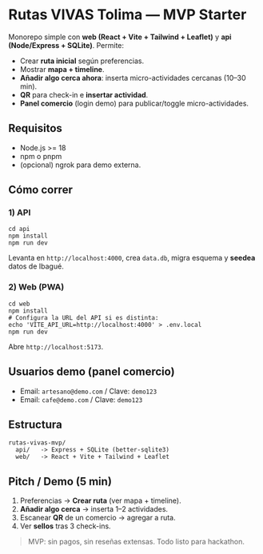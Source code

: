 # Rutas VIVAS Tolima — MVP Starter

Monorepo simple con **web (React + Vite + Tailwind + Leaflet)** y **api (Node/Express + SQLite)**.
Permite:
- Crear **ruta inicial** según preferencias.
- Mostrar **mapa + timeline**.
- **Añadir algo cerca ahora**: inserta micro-actividades cercanas (10–30 min).
- **QR** para check-in e **insertar actividad**.
- **Panel comercio** (login demo) para publicar/toggle micro-actividades.

## Requisitos
- Node.js >= 18
- npm o pnpm
- (opcional) ngrok para demo externa.

## Cómo correr
### 1) API
```
cd api
npm install
npm run dev
```
Levanta en `http://localhost:4000`, crea `data.db`, migra esquema y **seedea** datos de Ibagué.

### 2) Web (PWA)
```
cd web
npm install
# Configura la URL del API si es distinta:
echo 'VITE_API_URL=http://localhost:4000' > .env.local
npm run dev
```
Abre `http://localhost:5173`.

## Usuarios demo (panel comercio)
- Email: `artesano@demo.com` / Clave: `demo123`
- Email: `cafe@demo.com`     / Clave: `demo123`

## Estructura
```
rutas-vivas-mvp/
  api/   -> Express + SQLite (better-sqlite3)
  web/   -> React + Vite + Tailwind + Leaflet
```

## Pitch / Demo (5 min)
1) Preferencias -> **Crear ruta** (ver mapa + timeline).
2) **Añadir algo cerca** -> inserta 1–2 actividades.
3) Escanear **QR** de un comercio -> agregar a ruta.
4) Ver **sellos** tras 3 check-ins.

> MVP: sin pagos, sin reseñas extensas. Todo listo para hackathon.
